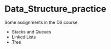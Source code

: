 # Data_Structure_practice
Some assignments in the DS course.
- Stacks and Queues
- Linked Lists
- Tree

